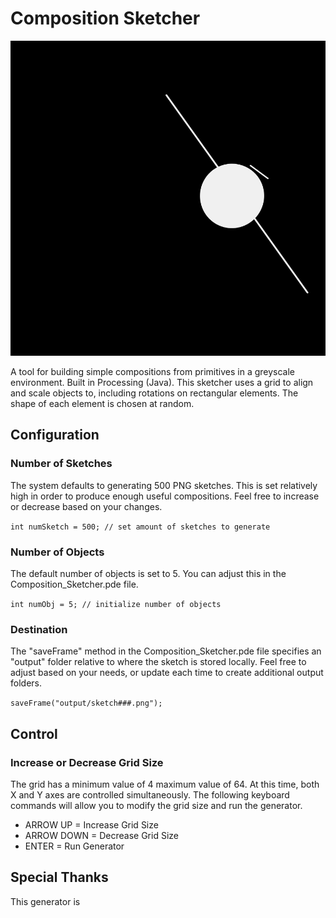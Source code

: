 # Composition Sketcher

![White Primitive Shapes being arranged on a Black Canvas](https://github.com/ianlatchmansingh/processing-tools/blob/main/Composition_Sketcher/output.gif)

A tool for building simple compositions from primitives in a greyscale environment. Built in Processing (Java). This sketcher uses a grid to align and scale objects to, including rotations on rectangular elements. The shape of each element is chosen at random.

## Configuration
### Number of Sketches

The system defaults to generating 500 PNG sketches. This is set relatively high in order to produce enough useful compositions. Feel free to increase or decrease based on your changes.

``int numSketch = 500; // set amount of sketches to generate``

### Number of Objects

The default number of objects is set to 5. You can adjust this in the Composition_Sketcher.pde file.

``int numObj = 5; // initialize number of objects``

### Destination

The "saveFrame" method in the Composition_Sketcher.pde file specifies an "output" folder relative to where the sketch is stored locally. Feel free to adjust based on your needs, or update each time to create additional output folders.

``saveFrame("output/sketch###.png");``

## Control
### Increase or Decrease Grid Size

The grid has a minimum value of 4 maximum value of 64. At this time, both X and Y axes are controlled simultaneously. The following keyboard commands will allow you to modify the grid size and run the generator.

* ARROW UP = Increase Grid Size
* ARROW DOWN = Decrease Grid Size
* ENTER = Run Generator

## Special Thanks
This generator is 